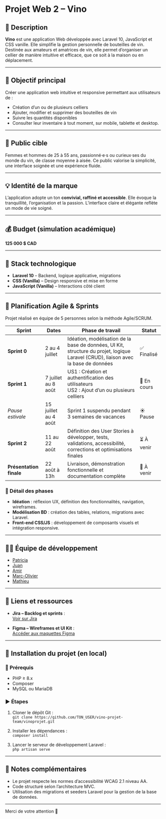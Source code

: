 # Projet Web 2 – Vino

## 📝 Description

**Vino** est une application Web développée avec Laravel 10, JavaScript et CSS vanille. Elle simplifie la gestion personnelle de bouteilles de vin. Destinée aux amateurs et amatrices de vin, elle permet d’organiser un cellier de manière intuitive et efficace, que ce soit à la maison ou en déplacement.

---

## 🎯 Objectif principal

Créer une application web intuitive et responsive permettant aux utilisateurs de :

- Création d’un ou de plusieurs celliers
- Ajouter, modifier et supprimer des bouteilles de vin
- Suivre les quantités disponibles 
- Consulter leur inventaire à tout moment, sur mobile, tablette et desktop.

---

## 👥 Public cible

Femmes et hommes de 25 à 55 ans, passionné·e·s ou curieux·ses du monde du vin, de classe moyenne à aisée. Ce public valorise la simplicité, une interface soignée et une expérience fluide.

---

## 💡 Identité de la marque

L’application adopte un ton **convivial, raffiné et accessible**. Elle évoque la tranquillité, l’organisation et la passion. L’interface claire et élégante reflète un mode de vie soigné.

---

## 💰 Budget (simulation académique)

**125 000 $ CAD**

---

## 🧰 Stack technologique

- **Laravel 10** – Backend, logique applicative, migrations
- **CSS (Vanilla)** – Design responsive et mise en forme
- **JavaScript (Vanilla)** – Interactions côté client

---

## 📆 Planification Agile & Sprints

Projet réalisé en équipe de 5 personnes selon la méthode Agile/SCRUM.

| Sprint                | Dates                        | Phase de travail                                                                                                                  | Statut      |
|-----------------------|------------------------------|-----------------------------------------------------------------------------------------------------------------------------------|-------------|
| **Sprint 0**          | 2 au 4 juillet                | Idéation, modélisation de la base de données, UI Kit, structure du projet, logique Laravel (CRUD), liaison avec la base de données | ✅ Finalisé  |
| **Sprint 1**          | 7 juillet au 8 août          | US1 : Création et authentification des utilisateurs<br>US2 : Ajout d’un ou plusieurs celliers                                     | 🚧 En cours |
| _Pause estivale_      | 15 juillet au 4 août         | Sprint 1 suspendu pendant 3 semaines de vacances                                                                                  | ☀️ Pause     |
| **Sprint 2**          | 11 au 22 août                | Définition des User Stories à développer, tests, validations, accessibilité, corrections et optimisations finales                | ⏳ À venir   |
| **Présentation finale** | 22 août à 13h                | Livraison, démonstration fonctionnelle et documentation complète                                                                  | 🎯 À venir   |

### 📌 Détail des phases

- **Idéation** : réflexion UX, définition des fonctionnalités, navigation, wireframes.
- **Modélisation BD** : création des tables, relations, migrations avec Laravel.
- **Front-end CSS/JS** : développement de composants visuels et intégration responsive.

---

## 👩‍💻 Équipe de développement

- [Patricia](https://github.com/patrihow)  
- [Juan](https://github.com/juahzm)  
- [Amir](https://github.com/Amir-nkn)  
- [Marc-Olivier](https://github.com/marcbab01)  
- [Mathieu](https://github.com/TekGeekdev)

---

## 🔗 Liens et ressources

- **Jira – Backlog et sprints** :  
  [Voir sur Jira](https://mledeurpro.atlassian.net/jira/software/projects/VC/boards/35/backlog?selectedIssue=VC-81)

- **Figma – Wireframes et UI Kit** :  
  [Accéder aux maquettes Figma](https://www.figma.com/design/zI2qs2UFT3FLhqtUoLZk1p/UI-Kit-%7C-Vino?node-id=40-168&t=Eytj6EWv4emeOA8p-1)

---

## 🚀 Installation du projet (en local)

### 🔧 Prérequis

- PHP ≥ 8.x  
- Composer  
- MySQL ou MariaDB

### ▶️ Étapes

1. Cloner le dépôt Git :  
   `git clone https://github.com/TON_USER/vino-projet-team/vinoprojet.git`

2. Installer les dépendances :  
   `composer install`

3. Lancer le serveur de développement Laravel :  
   `php artisan serve`

---

## 📌 Notes complémentaires

- Le projet respecte les normes d’accessibilité WCAG 2.1 niveau AA.
- Code structuré selon l’architecture MVC.
- Utilisation des migrations et seeders Laravel pour la gestion de la base de données.

---

Merci de votre attention 🍷
